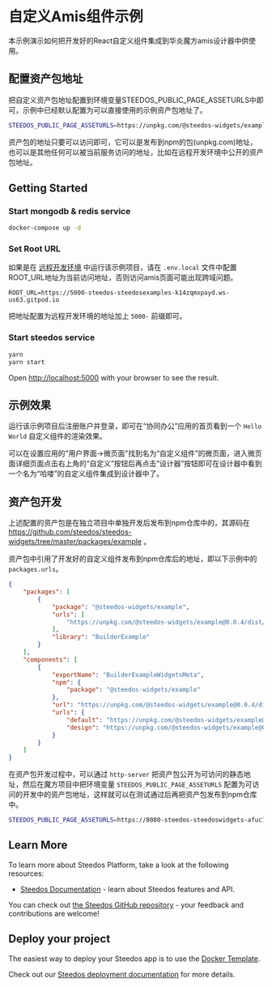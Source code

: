 # 自定义Amis组件示例

本示例演示如何把开发好的React自定义组件集成到华炎魔方amis设计器中供使用。

## 配置资产包地址

把自定义资产包地址配置到环境变量STEEDOS_PUBLIC_PAGE_ASSETURLS中即可，示例中已经默认配置为可以直接使用的示例资产包地址了。

```bash
STEEDOS_PUBLIC_PAGE_ASSETURLS=https://unpkg.com/@steedos-widgets/example@0.0.4/dist/assets.json
```

资产包的地址只要可以访问即可，它可以是发布到npm的包(unpkg.com)地址，也可以是其他任何可以被当前服务访问的地址，比如在远程开发环境中公开的资产包地址。


## Getting Started

### Start mongodb & redis service

```bash
docker-compose up -d
```

### Set Root URL

如果是在 [远程开发环境](https://www.steedos.com/docs/deploy/getting-started#%E8%BF%9C%E7%A8%8B%E5%BC%80%E5%8F%91%E7%8E%AF%E5%A2%83) 中运行该示例项目，请在 `.env.local` 文件中配置ROOT_URL地址为当前访问地址，否则访问amis页面可能出现跨域问题。

```
ROOT_URL=https://5000-steedos-steedosexamples-k14zqmxpayd.ws-us63.gitpod.io
```

把地址配置为远程开发环境的地址加上 `5000-` 前缀即可。

### Start steedos service

```bash
yarn
yarn start
```

Open [http://localhost:5000](http://localhost:5000) with your browser to see the result.

## 示例效果

运行该示例项目后注册账户并登录，即可在“协同办公”应用的首页看到一个 `Hello World` 自定义组件的渲染效果。

可以在设置应用的"用户界面->微页面"找到名为“自定义组件”的微页面，进入微页面详细页面点击右上角的“自定义”按钮后再点击“设计器”按钮即可在设计器中看到一个名为“哈喽”的自定义组件集成到设计器中了。

## 资产包开发

上述配置的资产包是在独立项目中单独开发后发布到npm仓库中的，其源码在 https://github.com/steedos/steedos-widgets/tree/master/packages/example 。

资产包中引用了开发好的自定义组件发布到npm仓库后的地址，即以下示例中的 `packages.urls`。

```json
{
    "packages": [
        {
            "package": "@steedos-widgets/example",
            "urls": [
                "https://unpkg.com/@steedos-widgets/example@0.0.4/dist/builder-example.umd.min.js"
            ],
            "library": "BuilderExample"
        }
    ],
    "components": [
        {
            "exportName": "BuilderExampleWidgetsMeta",
            "npm": {
                "package": "@steedos-widgets/example"
            },
            "url": "https://unpkg.com/@steedos-widgets/example@0.0.4/dist/meta.js",
            "urls": {
                "default": "https://unpkg.com/@steedos-widgets/example@0.0.4/dist/meta.js",
                "design": "https://unpkg.com/@steedos-widgets/example@0.0.4/dist/meta.js"
            }
        }
    ]
}
```

在资产包开发过程中，可以通过 `http-server` 把资产包公开为可访问的静态地址，然后在魔方项目中把环境变量 `STEEDOS_PUBLIC_PAGE_ASSETURLS` 配置为可访问的开发中的资产包地址，这样就可以在测试通过后再把资产包发布到npm仓库中。

```bash
STEEDOS_PUBLIC_PAGE_ASSETURLS=https://8080-steedos-steedoswidgets-afuc7kqudss.ws-us63.gitpod.io/example/dist/assets-dev.json
```

## Learn More

To learn more about Steedos Platform, take a look at the following resources:

- [Steedos Documentation](https://www.steedos.com/docs) - learn about Steedos features and API.

You can check out [the Steedos GitHub repository](https://github.com/steedos/steedos-platform/) - your feedback and contributions are welcome!

## Deploy your project

The easiest way to deploy your Steedos app is to use the [Docker Template](https://github.com/steedos/docker).

Check out our [Steedos deployment documentation](https://www.steedos.com/docs/deploy/getting-started) for more details.
